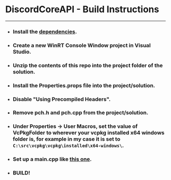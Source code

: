 # DiscordCoreAPI - Build Instructions
----
- ### Install the [dependencies](https://github.com/RealTimeChris/DiscordCoreAPI#dependencies).
- ### Create a new WinRT Console Window project in Visual Studio.
- ### Unzip the contents of this repo into the project folder of the solution.
- ### Install the Properties.props file into the project/solution.
- ### Disable "Using Precompiled Headers".
- ### Remove pch.h and pch.cpp from the project/solution.
- ### Under Properties -> User Macros, set the value of VcPkgFolder to wherever your vcpkg installed x64 windows folder is, for example in my case it is set to `C:\src\vcpkg\vcpkg\installed\x64-windows\`.
- ### Set up a main.cpp like [this one](https://github.com/RealTimeChris/DiscordCoreAPI/blob/main/Documentation/Main.cpp).
- ### BUILD!
